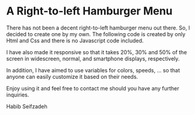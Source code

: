 # A Right-to-left Hamburger Menu

There has not been a decent right-to-left hamburger menu out there. So, I decided to create one by my own. The following code is created by only Html and Css and there is no Javascript code included. 

I have also made it responsive so that it takes 20%, 30% and 50% of the screen in widescreen, normal, and smartphone displays, respectively. 

In addition, I have aimed to use variables for colors, speeds, ... so that anyone can easily customize it based on their needs.

Enjoy using it and feel free to contact me should you have any further inquiries.

Habib Seifzadeh

